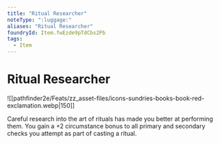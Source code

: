 ```yaml
---
title: "Ritual Researcher"
noteType: ":luggage:"
aliases: "Ritual Researcher"
foundryId: Item.fwEzde9pTdCbs2Pb
tags:
  - Item
---
```


# Ritual Researcher
![[pathfinder2e/Feats/zz_asset-files/icons-sundries-books-book-red-exclamation.webp|150]]

Careful research into the art of rituals has made you better at performing them. You gain a +2 circumstance bonus to all primary and secondary checks you attempt as part of casting a ritual.
